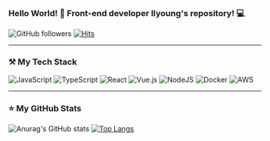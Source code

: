 ### Hello World! 👋 Front-end developer Ilyoung's repository! 💻

![GitHub followers](https://img.shields.io/github/followers/Ilyeong-Jeong?color=%23385195&logo=github)
[![Hits](https://hits.seeyoufarm.com/api/count/incr/badge.svg?url=https%3A%2F%2Fgithub.com%2FIlyeong-Jeong%2Fhit-counter&count_bg=%23385195&title_bg=%23555555&icon=github.svg&icon_color=%23E7E7E7&title=hits&edge_flat=false)](https://hits.seeyoufarm.com)

---

### ⚒️ My Tech Stack
![JavaScript](https://img.shields.io/badge/javascript-%23323330.svg?style=for-the-badge&logo=javascript&logoColor=%23F7DF1E)
![TypeScript](https://img.shields.io/badge/typescript-%23007ACC.svg?style=for-the-badge&logo=typescript&logoColor=white)
![React](https://img.shields.io/badge/react-%2320232a.svg?style=for-the-badge&logo=react&logoColor=%2361DAFB)
![Vue.js](https://img.shields.io/badge/vuejs-%2335495e.svg?style=for-the-badge&logo=vuedotjs&logoColor=%234FC08D)
![NodeJS](https://img.shields.io/badge/node.js-%2343853D.svg?style=for-the-badge&logo=node.js&logoColor=white)
![Docker](https://img.shields.io/badge/docker-%230db7ed.svg?style=for-the-badge&logo=docker&logoColor=white)
![AWS](https://img.shields.io/badge/Amazon_AWS-232F3E?style=for-the-badge&logo=amazon-aws&logoColor=white)

---

### ⭐ My GitHub Stats
![Anurag's GitHub stats](https://github-readme-stats.vercel.app/api?username=Ilyeong-Jeong&show_icons=true&theme=onedark)
[![Top Langs](https://github-readme-stats.vercel.app/api/top-langs/?username=Ilyeong-Jeong&layout=compact&theme=onedark)](https://github.com/anuraghazra/github-readme-stats)
